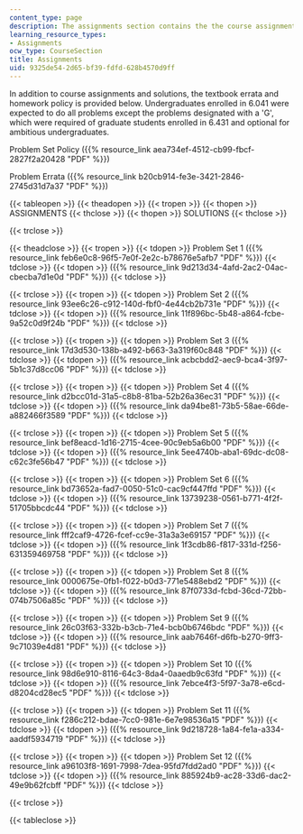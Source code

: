 ```yaml
---
content_type: page
description: The assignments section contains the the course assignments and solutions.
learning_resource_types:
- Assignments
ocw_type: CourseSection
title: Assignments
uid: 9325de54-2d65-bf39-fdfd-628b4570d9ff
---
```


In addition to course assignments and solutions, the textbook errata and homework policy is provided below. Undergraduates enrolled in 6.041 were expected to do all problems except the problems designated with a 'G', which were required of graduate students enrolled in 6.431 and optional for ambitious undergraduates.

Problem Set Policy ({{% resource_link aea734ef-4512-cb99-fbcf-2827f2a20428 "PDF" %}})

Problem Errata ({{% resource_link b20cb914-fe3e-3421-2846-2745d31d7a37 "PDF" %}})

{{< tableopen >}}
{{< theadopen >}}
{{< tropen >}}
{{< thopen >}}
ASSIGNMENTS
{{< thclose >}}
{{< thopen >}}
SOLUTIONS
{{< thclose >}}

{{< trclose >}}

{{< theadclose >}}
{{< tropen >}}
{{< tdopen >}}
Problem Set 1 ({{% resource_link feb6e0c8-96f5-7e0f-2e2c-b78676e5afb7 "PDF" %}})
{{< tdclose >}}
{{< tdopen >}}
({{% resource_link 9d213d34-4afd-2ac2-04ac-cbecba7d1e0d "PDF" %}})
{{< tdclose >}}

{{< trclose >}}
{{< tropen >}}
{{< tdopen >}}
Problem Set 2 ({{% resource_link 93ee6c26-c912-140d-fbf0-4e44cb2b731e "PDF" %}})
{{< tdclose >}}
{{< tdopen >}}
({{% resource_link 11f896bc-5b48-a864-fcbe-9a52c0d9f24b "PDF" %}})
{{< tdclose >}}

{{< trclose >}}
{{< tropen >}}
{{< tdopen >}}
Problem Set 3 ({{% resource_link 17d3d530-138b-a492-b663-3a319f60c848 "PDF" %}})
{{< tdclose >}}
{{< tdopen >}}
({{% resource_link acbcbdd2-aec9-bca4-3f97-5b1c37d8cc06 "PDF" %}})
{{< tdclose >}}

{{< trclose >}}
{{< tropen >}}
{{< tdopen >}}
Problem Set 4 ({{% resource_link d2bcc01d-31a5-c8b8-81ba-52b26a36ec31 "PDF" %}})
{{< tdclose >}}
{{< tdopen >}}
({{% resource_link da94be81-73b5-58ae-66de-a882466f3589 "PDF" %}})
{{< tdclose >}}

{{< trclose >}}
{{< tropen >}}
{{< tdopen >}}
Problem Set 5 ({{% resource_link bef8eacd-1d16-2715-4cee-90c9eb5a6b00 "PDF" %}})
{{< tdclose >}}
{{< tdopen >}}
({{% resource_link 5ee4740b-aba1-69dc-dc08-c62c3fe56b47 "PDF" %}})
{{< tdclose >}}

{{< trclose >}}
{{< tropen >}}
{{< tdopen >}}
Problem Set 6 ({{% resource_link bd73652a-fad7-0050-51c0-cac9cf447ffd "PDF" %}})
{{< tdclose >}}
{{< tdopen >}}
({{% resource_link 13739238-0561-b771-4f2f-51705bbcdc44 "PDF" %}})
{{< tdclose >}}

{{< trclose >}}
{{< tropen >}}
{{< tdopen >}}
Problem Set 7 ({{% resource_link fff2caf9-4726-fcef-cc9e-31a3a3e69157 "PDF" %}})
{{< tdclose >}}
{{< tdopen >}}
({{% resource_link 1f3cdb86-f817-331d-f256-631359469758 "PDF" %}})
{{< tdclose >}}

{{< trclose >}}
{{< tropen >}}
{{< tdopen >}}
Problem Set 8 ({{% resource_link 0000675e-0fb1-f022-b0d3-771e5488ebd2 "PDF" %}})
{{< tdclose >}}
{{< tdopen >}}
({{% resource_link 87f0733d-fcbd-36cd-72bb-074b7506a85c "PDF" %}})
{{< tdclose >}}

{{< trclose >}}
{{< tropen >}}
{{< tdopen >}}
Problem Set 9 ({{% resource_link 26c03f63-332b-b3cb-71e4-bcb0b6746bdc "PDF" %}})
{{< tdclose >}}
{{< tdopen >}}
({{% resource_link aab7646f-d6fb-b270-9ff3-9c71039e4d81 "PDF" %}})
{{< tdclose >}}

{{< trclose >}}
{{< tropen >}}
{{< tdopen >}}
Problem Set 10 ({{% resource_link 98d6e910-8116-64c3-8da4-0aaedb9c63fd "PDF" %}})
{{< tdclose >}}
{{< tdopen >}}
({{% resource_link 7ebce4f3-5f97-3a78-e6cd-d8204cd28ec5 "PDF" %}})
{{< tdclose >}}

{{< trclose >}}
{{< tropen >}}
{{< tdopen >}}
Problem Set 11 ({{% resource_link f286c212-bdae-7cc0-981e-6e7e98536a15 "PDF" %}})
{{< tdclose >}}
{{< tdopen >}}
({{% resource_link 9d218728-1a84-fe1a-a334-aaddf5934719 "PDF" %}})
{{< tdclose >}}

{{< trclose >}}
{{< tropen >}}
{{< tdopen >}}
Problem Set 12 ({{% resource_link a96103f8-1691-7998-7dea-95fd7fdd2ad0 "PDF" %}})
{{< tdclose >}}
{{< tdopen >}}
({{% resource_link 885924b9-ac28-33d6-dac2-49e9b62fcbff "PDF" %}})
{{< tdclose >}}

{{< trclose >}}

{{< tableclose >}}